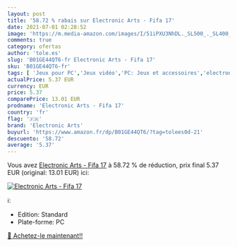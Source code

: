 ```yaml
---
layout: post
title: '58.72 % rabais sur Electronic Arts - Fifa 17'
date: 2021-07-01 02:28:52
image: 'https://m.media-amazon.com/images/I/51iPXU3NhDL._SL500_._SL400_.jpg'
comments: true
category: ofertas
author: 'tole.es'
slug: 'B01GE44QT6-fr Electronic Arts - Fifa 17'
sku: 'B01GE44QT6-fr'
tags: [ 'Jeux pour PC','Jeux vidéo','PC: Jeux et accessoires','electronic arts', ]
actualPrice: 5.37 EUR
currency: EUR
price: 5.37
comparePrice: 13.01 EUR
prodname: 'Electronic Arts - Fifa 17'
country: 'fr'
flag: '🇫🇷'
brand: 'Electronic Arts'
buyurl: 'https://www.amazon.fr/dp/B01GE44QT6/?tag=tolees0d-21'
descuento: '58.72'
average: '5.37'
---
```


Vous avez [Electronic Arts - Fifa 17](https://www.amazon.fr/dp/B01GE44QT6/?tag=tolees0d-21)  à  58.72 % de réduction, prix final  5.37 EUR (original: 13.01 EUR) ici:

[![Electronic Arts - Fifa 17](https://m.media-amazon.com/images/I/51iPXU3NhDL._SL500_._SL400_.jpg)](https://www.amazon.fr/dp/B01GE44QT6/?tag=tolees0d-21)

ℹ️:

- Edition: Standard
- Plate-forme: PC

[🛒 Achetez-le maintenant!!](https://www.amazon.fr/dp/B01GE44QT6/?tag=tolees0d-21)
